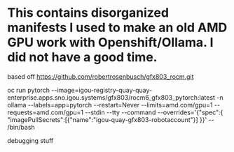 # This contains disorganized manifests I used to make an old AMD GPU work with Openshift/Ollama. I did not have a good time.

based off https://github.com/robertrosenbusch/gfx803_rocm.git

oc run pytorch   --image=igou-registry-quay-quay-enterprise.apps.sno.igou.systems/gfx803/rocm6_gfx803_pytorch:latest   -n ollama   --labels=app=pytorch   --restart=Never   --limits=amd.com/gpu=1   --requests=amd.com/gpu=1   --stdin   --tty   --command   --overrides='{"spec":{ "imagePullSecrets":[{"name":"igou-quay-gfx803-robotaccount"}] }}'   -- /bin/bash

debugging stuff
